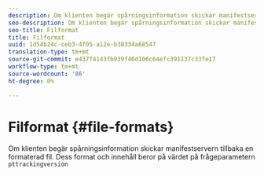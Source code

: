 ```yaml
---
description: Om klienten begär spårningsinformation skickar manifestservern tillbaka en formaterad fil. Formatet och innehållet beror på värdet för frågeparameterns paketversion
seo-description: Om klienten begär spårningsinformation skickar manifestservern tillbaka en formaterad fil. Formatet och innehållet beror på värdet för frågeparameterns paketversion
seo-title: Filformat
title: Filformat
uuid: 1d54b24c-ceb3-4f05-a12e-b38334a68547
translation-type: tm+mt
source-git-commit: e437f4143fb939f46d106c64efc391137c33fe17
workflow-type: tm+mt
source-wordcount: '86'
ht-degree: 0%

---
```



# Filformat {#file-formats}

Om klienten begär spårningsinformation skickar manifestservern tillbaka en formaterad fil. Dess format och innehåll beror på värdet på frågeparametern `pttrackingversion`